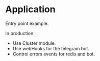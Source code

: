 ﻿# Application
Entry point example.

In production:
- Use Cluster module.
- Use webHooks for the telegram bot.
- Control errors events for redis and bot.
